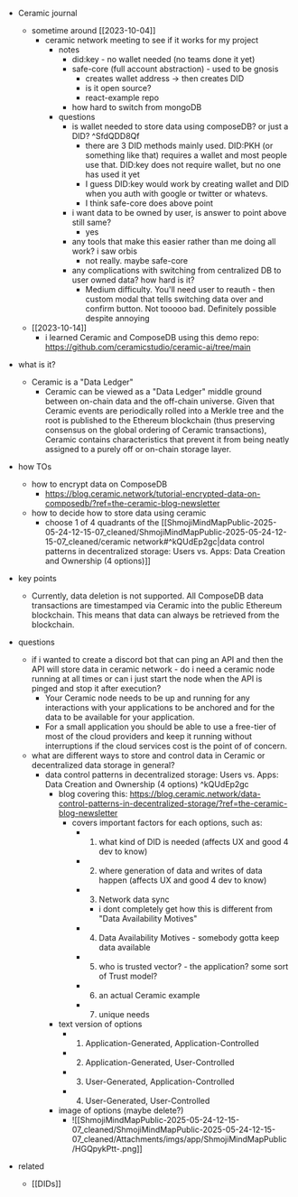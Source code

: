   * Ceramic journal
    * sometime around [[2023-10-04]]
      * ceramic network meeting to see if it works for my project
        * notes
          * did:key - no wallet needed (no teams done it yet)
          * safe-core (full account abstraction) - used to be gnosis
            * creates wallet address -> then creates DID
            * is it open source?
            * react-example repo
          * how hard to switch from mongoDB 
        * questions
          * is wallet needed to store data using composeDB? or just a DID? ^SfdQDD8Qf
            * there are 3 DID methods mainly used. DID:PKH (or something like that) requires a wallet and most people use that. DID:key does not require wallet, but no one has used it yet
            * I guess DID:key would work by creating wallet and DID when you auth with google or twitter or whatevs.
            * I think safe-core does above point
          * i want data to be owned by user, is answer to point above still same?
            * yes
          * any tools that make this easier rather than me doing all work? i saw orbis
            * not really. maybe safe-core
          * any complications with switching from centralized DB to user owned data? how hard is it?
            * Medium difficulty. You'll need user to reauth - then custom modal that tells switching data over and confirm button. Not tooooo bad. Definitely possible despite annoying
    * [[2023-10-14]]
      * i learned Ceramic and ComposeDB using this demo repo: https://github.com/ceramicstudio/ceramic-ai/tree/main

  * what is it?
    * Ceramic is a "Data Ledger"
      * Ceramic can be viewed as a "Data Ledger" middle ground between on-chain data and the off-chain universe. Given that Ceramic events are periodically rolled into a Merkle tree and the root is published to the Ethereum blockchain (thus preserving consensus on the global ordering of Ceramic transactions), Ceramic contains characteristics that prevent it from being neatly assigned to a purely off or on-chain storage layer.
  * how TOs
    * how to encrypt data on ComposeDB
      * https://blog.ceramic.network/tutorial-encrypted-data-on-composedb/?ref=the-ceramic-blog-newsletter
    * how to decide how to store data using ceramic
      * choose 1 of 4 quadrants of the [[ShmojiMindMapPublic-2025-05-24-12-15-07_cleaned/ShmojiMindMapPublic-2025-05-24-12-15-07_cleaned/ceramic network#^kQUdEp2gc|data control patterns in decentralized storage: Users vs. Apps: Data Creation and Ownership (4 options)]]
  * key points
    * Currently, data deletion is not supported. All ComposeDB data transactions are timestamped via Ceramic into the public Ethereum blockchain. This means that data can always be retrieved from the blockchain.
  * questions
    * if i wanted to create a discord bot that can ping an API and then the API will store data in ceramic network - do i need a ceramic node running at all times or can i just start the node when the API is pinged and stop it after execution?
      * Your Ceramic node needs to be up and running for any interactions with your applications to be anchored and for the data to be available for your application.
      * For a small application you should be able to use a free-tier of most of the cloud providers and keep it running without interruptions if the cloud services cost is the point of of concern.
    * what are different ways to store and control data in Ceramic or decentralized data storage in general?
      * data control patterns in decentralized storage: Users vs. Apps: Data Creation and Ownership (4 options) ^kQUdEp2gc
        * blog covering this: https://blog.ceramic.network/data-control-patterns-in-decentralized-storage/?ref=the-ceramic-blog-newsletter
          * covers important factors for each options, such as:
            * 1) what kind of DID is needed (affects UX and good 4 dev to know)
            * 2) where generation of data and writes of data happen (affects UX and good 4 dev to know)
            * 3) Network data sync
              * i dont completely get how this is different from "Data Availability Motives"
            * 4) Data Availability Motives - somebody gotta keep data available
            * 5) who is trusted vector? - the application? some sort of Trust model?
            * 6) an actual Ceramic example
            * 7) unique needs
        * text version of options
          * 1) Application-Generated, Application-Controlled
          * 2) Application-Generated, User-Controlled
          * 3) User-Generated, Application-Controlled
          * 4) User-Generated, User-Controlled
        * image of options (maybe delete?)
          * ![[ShmojiMindMapPublic-2025-05-24-12-15-07_cleaned/ShmojiMindMapPublic-2025-05-24-12-15-07_cleaned/Attachments/imgs/app/ShmojiMindMapPublic/HGQpykPtt-.png]]


  * related
    * [[DIDs]]